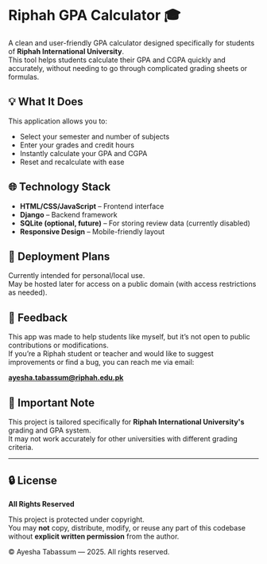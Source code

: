 # Riphah GPA Calculator 🎓

A clean and user-friendly GPA calculator designed specifically for students of **Riphah International University**.  
This tool helps students calculate their GPA and CGPA quickly and accurately, without needing to go through complicated grading sheets or formulas.

## 💡 What It Does

This application allows you to:
- Select your semester and number of subjects
- Enter your grades and credit hours
- Instantly calculate your GPA and CGPA
- Reset and recalculate with ease

## 🌐 Technology Stack

- **HTML/CSS/JavaScript** – Frontend interface
- **Django** – Backend framework
- **SQLite (optional, future)** – For storing review data (currently disabled)
- **Responsive Design** – Mobile-friendly layout

## 🚀 Deployment Plans

Currently intended for personal/local use.  
May be hosted later for access on a public domain (with access restrictions as needed).

## 📩 Feedback

This app was made to help students like myself, but it’s not open to public contributions or modifications.  
If you’re a Riphah student or teacher and would like to suggest improvements or find a bug, you can reach me via email:

**ayesha.tabassum@riphah.edu.pk**

## 📌 Important Note

This project is tailored specifically for **Riphah International University's** grading and GPA system.  
It may not work accurately for other universities with different grading criteria.

---

## 🔒 License

**All Rights Reserved**

This project is protected under copyright.  
You may **not** copy, distribute, modify, or reuse any part of this codebase without **explicit written permission** from the author.

© Ayesha Tabassum — 2025. All rights reserved.
